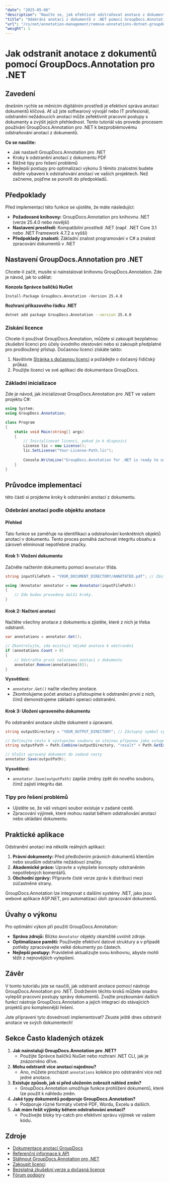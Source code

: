 ```yaml
---
"date": "2025-05-06"
"description": "Naučte se, jak efektivně odstraňovat anotace z dokumentů pomocí nástroje GroupDocs.Annotation pro .NET. Zjednodušte si pracovní postupy s dokumenty a zvyšte jejich přehlednost s tímto komplexním průvodcem."
"title": "Odebrání anotací z dokumentů v .NET pomocí GroupDocs.Annotation"
"url": "/cs/net/annotation-management/remove-annotations-dotnet-groupdocs/"
"weight": 1
---
```


# Jak odstranit anotace z dokumentů pomocí GroupDocs.Annotation pro .NET

## Zavedení
dnešním rychle se měnícím digitálním prostředí je efektivní správa anotací dokumentů klíčová. Ať už jste softwarový vývojář nebo IT profesionál, odstranění nežádoucích anotací může zefektivnit pracovní postupy s dokumenty a zvýšit jejich přehlednost. Tento tutoriál vás provede procesem používání GroupDocs.Annotation pro .NET k bezproblémovému odstraňování anotací z dokumentů.

**Co se naučíte:**
- Jak nastavit GroupDocs.Annotation pro .NET
- Kroky k odstranění anotací z dokumentu PDF
- Běžné tipy pro řešení problémů
- Nejlepší postupy pro optimalizaci výkonu
S těmito znalostmi budete dobře vybaveni k odstraňování anotací ve vašich projektech. Než začneme, pojďme se ponořit do předpokladů.

## Předpoklady
Před implementací této funkce se ujistěte, že máte následující:

- **Požadované knihovny:** GroupDocs.Annotation pro knihovnu .NET (verze 25.4.0 nebo novější)
- **Nastavení prostředí:** Kompatibilní prostředí .NET (např. .NET Core 3.1 nebo .NET Framework 4.7.2 a vyšší)
- **Předpoklady znalostí:** Základní znalost programování v C# a znalost zpracování dokumentů v .NET

## Nastavení GroupDocs.Annotation pro .NET
Chcete-li začít, musíte si nainstalovat knihovnu GroupDocs.Annotation. Zde je návod, jak to udělat:

**Konzola Správce balíčků NuGet**
```shell
Install-Package GroupDocs.Annotation -Version 25.4.0
```

**Rozhraní příkazového řádku .NET**
```bash
dotnet add package GroupDocs.Annotation --version 25.4.0
```

### Získání licence
Chcete-li používat GroupDocs.Annotation, můžete si zakoupit bezplatnou zkušební licenci pro účely úvodního otestování nebo si zakoupit předplatné pro prodloužený přístup. Dočasnou licenci získáte takto:
1. Navštivte [Stránka s dočasnou licencí](https://purchase.groupdocs.com/temporary-license/) a požádejte o dočasný řidičský průkaz.
2. Použijte licenci ve své aplikaci dle dokumentace GroupDocs.

### Základní inicializace
Zde je návod, jak inicializovat GroupDocs.Annotation pro .NET ve vašem projektu C#:

```csharp
using System;
using GroupDocs.Annotation;

class Program
{
    static void Main(string[] args)
    {
        // Inicializovat licenci, pokud je k dispozici
        License lic = new License();
        lic.SetLicense("Your-License-Path.lic");
        
        Console.WriteLine("GroupDocs.Annotation for .NET is ready to use.");
    }
}
```

## Průvodce implementací
této části si projdeme kroky k odstranění anotací z dokumentu.

### Odebrání anotací podle objektu anotace
#### Přehled
Tato funkce se zaměřuje na identifikaci a odstraňování konkrétních objektů anotací v dokumentu. Tento proces pomáhá zachovat integritu obsahu a zároveň eliminovat nepotřebné značky.

#### Krok 1: Vložení dokumentu
Začněte načtením dokumentu pomocí `Annotator` třída.

```csharp
string inputFilePath = "YOUR_DOCUMENT_DIRECTORY/ANNOTATED.pdf"; // Zástupný symbol cesty k vstupnímu souboru

using (Annotator annotator = new Annotator(inputFilePath))
{
    // Zde budou provedeny další kroky.
}
```

#### Krok 2: Načtení anotací
Načtěte všechny anotace z dokumentu a zjistěte, které z nich je třeba odstranit.

```csharp
var annotations = annotator.Get();

// Zkontrolujte, zda existují nějaké anotace k odstranění
if (annotations.Count > 0)
{
    // Odstraňte první nalezenou anotaci v dokumentu
    annotator.Remove(annotations[0]);
}
```

**Vysvětlení:**
- `annotator.Get()` načte všechny anotace.
- Zkontrolujeme počet anotací a přistoupíme k odstranění první z nich, čímž demonstrujeme základní operaci odstranění.

#### Krok 3: Uložení upraveného dokumentu
Po odstranění anotace uložte dokument s úpravami.

```csharp
string outputDirectory = "YOUR_OUTPUT_DIRECTORY"; // Zástupný symbol výstupního adresáře

// Definujte cestu k výstupnímu souboru se stejnou příponou jako vstupní
string outputPath = Path.Combine(outputDirectory, "result" + Path.GetExtension(inputFilePath));

// Uložit upravený dokument do zadané cesty
annotator.Save(outputPath);
```

**Vysvětlení:**
- `annotator.Save(outputPath)` zapíše změny zpět do nového souboru, čímž zajistí integritu dat.

### Tipy pro řešení problémů
- Ujistěte se, že váš vstupní soubor existuje v zadané cestě.
- Zpracování výjimek, které mohou nastat během odstraňování anotací nebo ukládání dokumentu.
  
## Praktické aplikace
Odstranění anotací má několik reálných aplikací:

1. **Právní dokumenty:** Před předložením právních dokumentů klientům nebo soudům odstraňte nežádoucí značky.
2. **Akademické práce:** Upravte a vylepšete koncepty odstraněním nepotřebných komentářů.
3. **Obchodní zprávy:** Připravte čisté verze zpráv k distribuci mezi zúčastněné strany.

GroupDocs.Annotation lze integrovat s dalšími systémy .NET, jako jsou webové aplikace ASP.NET, pro automatizaci úloh zpracování dokumentů.

## Úvahy o výkonu
Pro optimální výkon při použití GroupDocs.Annotation:
- **Správa zdrojů:** Blízko `Annotator` objekty okamžitě uvolnit zdroje.
- **Optimalizace paměti:** Používejte efektivní datové struktury a v případě potřeby zpracovávejte velké dokumenty po částech.
- **Nejlepší postupy:** Pravidelně aktualizujte svou knihovnu, abyste mohli těžit z nejnovějších vylepšení.

## Závěr
V tomto tutoriálu jste se naučili, jak odstranit anotace pomocí nástroje GroupDocs.Annotation pro .NET. Dodržením těchto kroků můžete snadno vylepšit pracovní postupy správy dokumentů. Zvažte prozkoumání dalších funkcí nástroje GroupDocs.Annotation a jejich integraci do stávajících projektů pro komplexnější řešení.

Jste připraveni tyto dovednosti implementovat? Zkuste ještě dnes odstranit anotace ve svých dokumentech!

## Sekce Často kladených otázek
1. **Jak nainstaluji GroupDocs.Annotation pro .NET?**
   - Použijte Správce balíčků NuGet nebo rozhraní .NET CLI, jak je znázorněno dříve.
2. **Mohu odstranit více anotací najednou?**
   - Ano, můžete procházet `annotations` kolekce pro odstranění více než jedné anotace.
3. **Existuje způsob, jak si před uložením zobrazit náhled změn?**
   - GroupDocs.Annotation umožňuje funkce prohlížení dokumentů, které lze použít k náhledu změn.
4. **Jaké typy dokumentů podporuje GroupDocs.Annotation?**
   - Podporuje různé formáty včetně PDF, Wordu, Excelu a dalších.
5. **Jak mám řešit výjimky během odstraňování anotací?**
   - Používejte bloky try-catch pro efektivní správu výjimek ve vašem kódu.

## Zdroje
- [Dokumentace anotací GroupDocs](https://docs.groupdocs.com/annotation/net/)
- [Referenční informace k API](https://reference.groupdocs.com/annotation/net/)
- [Stáhnout GroupDocs.Annotation pro .NET](https://releases.groupdocs.com/annotation/net/)
- [Zakoupit licenci](https://purchase.groupdocs.com/buy)
- [Bezplatná zkušební verze a dočasná licence](https://releases.groupdocs.com/annotation/net/)
- [Fórum podpory](https://forum.groupdocs.com/c/annotation/)
